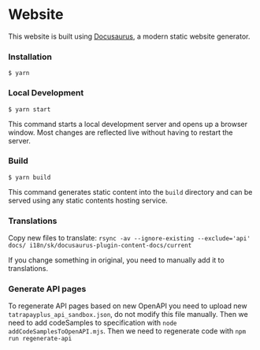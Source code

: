 # Website

This website is built using [Docusaurus](https://docusaurus.io/), a modern static website generator.

### Installation

```
$ yarn
```

### Local Development

```
$ yarn start
```

This command starts a local development server and opens up a browser window. Most changes are reflected live without having to restart the server.

### Build

```
$ yarn build
```

This command generates static content into the `build` directory and can be served using any static contents hosting service.

### Translations

Copy new files to translate:
`rsync -av --ignore-existing --exclude='api' docs/ i18n/sk/docusaurus-plugin-content-docs/current`

If you change something in original, you need to manually add it to translations.

### Generate API pages

To regenerate API pages based on new OpenAPI you need to upload new `tatrapayplus_api_sandbox.json`, do not modify this file manually.
Then we need to add codeSamples to specification with `node addCodeSamplesToOpenAPI.mjs`.
Then we need to regenerate code with `npm run regenerate-api`